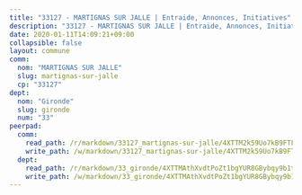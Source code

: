 ```yaml
---
title: "33127 - MARTIGNAS SUR JALLE | Entraide, Annonces, Initiatives"
description: "33127 - MARTIGNAS SUR JALLE | Entraide, Annonces, Initiatives"
date: 2020-01-11T14:09:21+09:00
collapsible: false
layout: commune
comm:
  nom: "MARTIGNAS SUR JALLE"
  slug: martignas-sur-jalle
  cp: "33127"
dept:
  nom: "Gironde"
  slug: gironde
  num: "33"
peerpad:
  comm:
    read_path: /r/markdown/33127_martignas-sur-jalle/4XTTM2k59Uo7kB9FTFrBNbKvU2tLJYk6NQSGfaMkyDVm3JyNv
    write_path: /w/markdown/33127_martignas-sur-jalle/4XTTM2k59Uo7kB9FTFrBNbKvU2tLJYk6NQSGfaMkyDVm3JyNv-K3TgUoAFyaSHpi6hYT9ciBnuDFrt2w5oWZXe3va9EYAzqb3gcCJDD6ve2gY77F7xzrHGC974uF1Yosg25AWKjBYQ654gK7XpVzwtxFh9wySftt9FtegUPDdTEwK5gsy5Mq6Ang54
  dept:
    read_path: /r/markdown/33_gironde/4XTTMAthXvdtPoZt1bgYUR8GBybqy9b1tLUaaKDw5iKj57LRt
    write_path: /w/markdown/33_gironde/4XTTMAthXvdtPoZt1bgYUR8GBybqy9b1tLUaaKDw5iKj57LRt-K3TgU8ogmN5s8hbKrZhkV9P1KQiFepNWXjoYRvdMTW1jt7eRXTmrjG677tN9mcUTsALjzYGgb8mvcrYPJn2Jd8cTiBmF9aZcbgdcQL1kzCPJnSf6X8tpEcGPdTr5qT6cQqEpt6oQ
---
```


